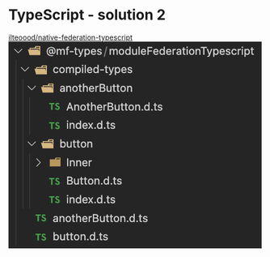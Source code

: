 # TypeScript - solution 2

<a href="https://github.com/ilteoood/solving-real-world-module-federation-problems" target="_blank" alt="GitHub" class="flex justify-center items-center text-xl slidev-icon-btn opacity-100 !border-none !hover:text-white">
    <carbon-logo-github /> ilteoood/native-federation-typescript
</a>

<div class="flex justify-center items-center w-full">
<img src="assets/ts-structure.png" />
</div>

<style>
    .slidev-layout h1 {
        margin-bottom: 0.5rem !important;
    }
</style>